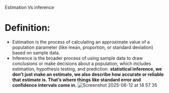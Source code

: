 Estimation Vs inference
# Definition:
- Estimation is the process of calculating an approximate value of a population parameter (like mean, proportion, or standard deviation) based on sample data.
- Inference is the broader process of using sample data to draw conclusions or make decisions about a population, which includes estimation, hypothesis testing, and prediction. **statistical inference, we don’t just make an estimate, we also describe how accurate or reliable that estimate is. That’s where things like standard error and confidence intervals come in.**
![Screenshot 2025-06-12 at 14 57 35](https://github.com/user-attachments/assets/8852a135-5564-416e-bef5-7306a3593309)

  

